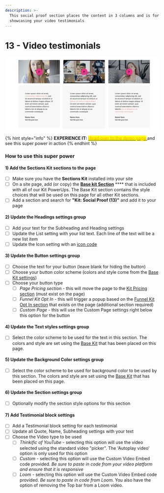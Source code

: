 ```yaml
---
description: >-
  This social proof section places the content in 3 columns and is for
  showcasing your video testimonials
---
```


# 13 - Video testimonials

![](<../../../.gitbook/assets/Screen Shot 2022-01-16 at 10.00.24 AM.png>)

{% hint style="info" %}
**EXPERIENCE IT:** [<mark style="color:orange;">Head over to the demo page</mark> ](https://powerupkit.thinkific.com/pages/social-proof)and see this super power in action
{% endhint %}



### How to use this super power

#### 1) Add the Sections Kit sections to the page

* [ ] Make sure you have the **Sections Kit** installed into your site
* [ ] On a site page, add (or copy) the [**Base kit Section**](../../kit-common-sections/base-kit.md) **** that is included with all of our Kit PowerUps. The Base Kit section contains the style choices that will be used on this page for all other Kit sections.&#x20;
* [ ] Add a section and search for **"Kit: Social Proof (13)"** and add it to your page

#### 2) Update the Headings settings group

* [ ] Add your text for the Subheading and Heading settings
* [ ] Update the List setting with your list text. Each line of the text will be a new list item
* [ ] Update the Icon setting with an [icon code](../../../kit-usage-guides/smart-settings/icons.md)

#### 3) Update the Button settings group

* [ ] Choose the text for your button (leave blank for hiding the button)
* [ ] Choose your button color scheme (colors and style come from the [Base Kit settings](../../kit-common-sections/base-kit.md#buttons))
* [ ] Choose your button type
  * [ ] _Page Pricing section_ - this will move the page to the [Kit Pricing section](../pricing-sections/) (must exist on the page)
  * [ ] _Funnel Kit Opt In_ - this will trigger a popup based on the [Funnel Kit Opt In section](../../kit-common-sections/funnel-kit-opt-in.md) that exists on the page (additional section required)
  * [ ] _Custom Page_ - this will use the Custom Page settings right below this option for the button

#### 4) Update the Text styles settings group

* [ ] Select the color scheme to be used for the text in this section. The colors and style are set using the [Base Kit](../../kit-common-sections/base-kit.md) that has been placed on this page.

#### 5) Update the Background Color settings group

* [ ] Select the color scheme to be used for background color to be used by this section. The colors and style are set using the [Base Kit](../../kit-common-sections/base-kit.md) that has been placed on this page.

#### 6) Update the Section settings group

* [ ] Optionally modify the section style options for this section

#### 7) Add Testimonial block settings

* [ ] Add a Testimonial block setting for each testimonial
* [ ] Update all Quote, Name, Subheading settings with your text
* [ ] Choose the Video type to be used
  * [ ] _Thinkific of YouTube_ - selecting this option will use the video selected using the standard video "picker". The 'Autoplay video' option is only used for this option
  * [ ] _Custom -_ selecting this option will use the Custom Video Embed code provided. _Be sure to paste in code from your video platform and ensure that it is responsive_
  * [ ] _Loom -_ selecting this option will use the Custom Video Embed code provided. _Be sure to paste in code from Loom._ You also have the option of removing the Top bar from a Loom video.
